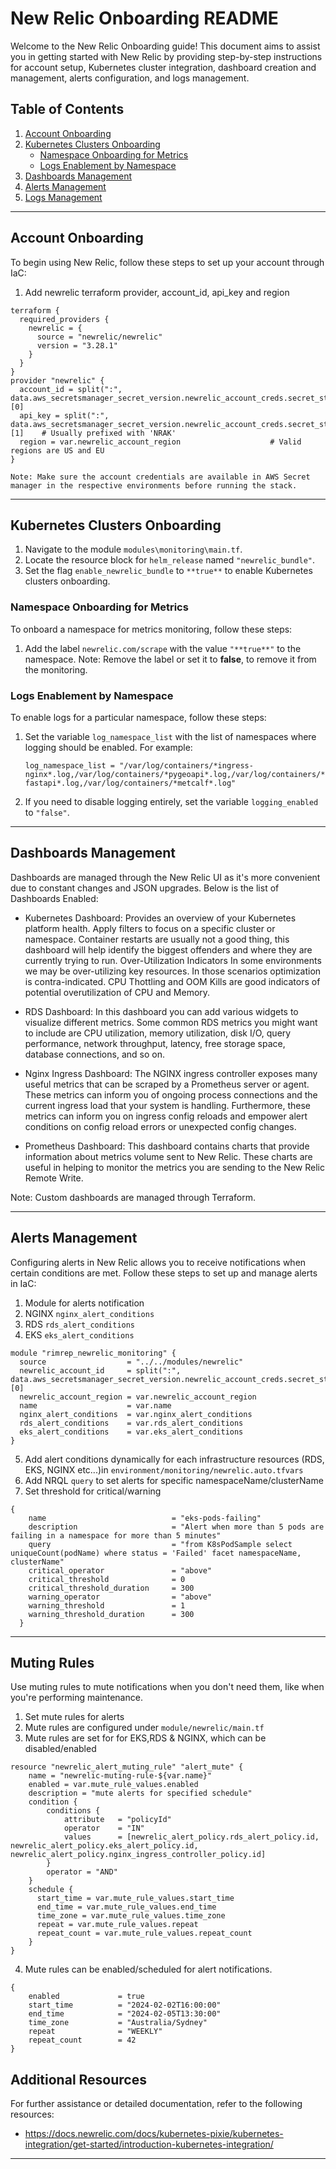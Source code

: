 
# New Relic Onboarding README

Welcome to the New Relic Onboarding guide! This document aims to assist you in getting started with New Relic by providing step-by-step instructions for account setup, Kubernetes cluster integration, dashboard creation and management, alerts configuration, and logs management.

## Table of Contents
1. [Account Onboarding](#account-onboarding)
2. [Kubernetes Clusters Onboarding](#kubernetes-clusters-onboarding)
    - [Namespace Onboarding for Metrics](#namespace-onboarding-for-metrics)
    - [Logs Enablement by Namespace](#logs-enablement-by-namespace)
3. [Dashboards Management](#dashboards-management)
4. [Alerts Management](#alerts-management)
5. [Logs Management](#logs-management)

---

## Account Onboarding

To begin using New Relic, follow these steps to set up your account through IaC:

1. Add newrelic terraform provider, account_id, api_key and region
```hcl
terraform {
  required_providers {
    newrelic = {
      source = "newrelic/newrelic"
      version = "3.28.1"
    }
  }
}
provider "newrelic" {
  account_id = split(":", data.aws_secretsmanager_secret_version.newrelic_account_creds.secret_string)[0]
  api_key = split(":", data.aws_secretsmanager_secret_version.newrelic_account_creds.secret_string)[1]    # Usually prefixed with 'NRAK'
  region = var.newrelic_account_region                    # Valid regions are US and EU
}

Note: Make sure the account credentials are available in AWS Secret manager in the respective environments before running the stack.

```

---

## Kubernetes Clusters Onboarding

1. Navigate to the module `modules\monitoring\main.tf`.
2. Locate the resource block for `helm_release` named `"newrelic_bundle"`.
3. Set the flag `enable_newrelic_bundle` to `**true**` to enable Kubernetes clusters onboarding.

### Namespace Onboarding for Metrics

To onboard a namespace for metrics monitoring, follow these steps:
1. Add the label `newrelic.com/scrape` with the value `"**true**"` to the namespace.
   Note: Remove the label or set it to **false**, to remove it from the monitoring.

### Logs Enablement by Namespace

To enable logs for a particular namespace, follow these steps:

1. Set the variable `log_namespace_list` with the list of namespaces where logging should be enabled. For example:
   ```hcl
   log_namespace_list = "/var/log/containers/*ingress-nginx*.log,/var/log/containers/*pygeoapi*.log,/var/log/containers/*stac-fastapi*.log,/var/log/containers/*metcalf*.log"
   ```

2. If you need to disable logging entirely, set the variable `logging_enabled` to `"false"`.

---

## Dashboards Management

Dashboards are managed through the New Relic UI as it's more convenient due to constant changes and JSON upgrades. Below is the list of Dashboards Enabled:

- Kubernetes Dashboard: Provides an overview of your Kubernetes platform health. Apply filters to focus on a specific cluster or namespace. Container restarts are usually not a good thing, this dashboard will help identify the biggest offenders and where they are currently trying to run. Over-Utilization Indicators In some environments we may be over-utilizing key resources. In those scenarios optimization is contra-indicated. CPU Thottling and OOM Kills are good indicators of potential overutilization of CPU and Memory.

- RDS Dashboard: In this dashboard you can add various widgets to visualize different metrics. Some common RDS metrics you might want to include are CPU utilization, memory utilization, disk I/O, query performance, network throughput, latency, free storage space, database connections, and so on.

- Nginx Ingress Dashboard: The NGINX ingress controller exposes many useful metrics that can be scraped by a Prometheus server or agent. These metrics can inform you of ongoing process connections and the current ingress load that your system is handling. Furthermore, these metrics can inform you on ingress config reloads and empower alert conditions on config reload errors or unexpected config changes.

- Prometheus Dashboard: This dashboard contains charts that provide information about metrics volume sent to New Relic. These charts are useful in helping to monitor the metrics you are sending to the New Relic Remote Write.

Note: Custom dashboards are managed through Terraform.

---

## Alerts Management

Configuring alerts in New Relic allows you to receive notifications when certain conditions are met. Follow these steps to set up and manage alerts in IaC:

1. Module for alerts notification
2. NGINX `nginx_alert_conditions`
3. RDS `rds_alert_conditions`
4. EKS `eks_alert_conditions`
```hcl
module "rimrep_newrelic_monitoring" {
  source                  = "../../modules/newrelic"
  newrelic_account_id     = split(":", data.aws_secretsmanager_secret_version.newrelic_account_creds.secret_string)[0]
  newrelic_account_region = var.newrelic_account_region
  name                    = var.name
  nginx_alert_conditions  = var.nginx_alert_conditions
  rds_alert_conditions    = var.rds_alert_conditions
  eks_alert_conditions    = var.eks_alert_conditions
}
```
5. Add alert conditions dynamically for each infrastructure resources (RDS, EKS, NGINX etc...)in `environment/monitoring/newrelic.auto.tfvars`
6. Add NRQL `query` to set alerts for specific namespaceName/clusterName
7. Set threshold for critical/warning
```hcl
{
    name                            = "eks-pods-failing"
    description                     = "Alert when more than 5 pods are failing in a namespace for more than 5 minutes"
    query                           = "from K8sPodSample select uniqueCount(podName) where status = 'Failed' facet namespaceName, clusterName"
    critical_operator               = "above"
    critical_threshold              = 0
    critical_threshold_duration     = 300
    warning_operator                = "above"
    warning_threshold               = 1
    warning_threshold_duration      = 300
  }
```

---

## Muting Rules
Use muting rules to mute notifications when you don't need them, like when you're performing maintenance. 

1. Set mute rules for alerts
2. Mute rules are configured under `module/newrelic/main.tf`
3. Mute rules are set for for EKS,RDS & NGINX, which can be disabled/enabled
```hcl
resource "newrelic_alert_muting_rule" "alert_mute" {
    name = "newrelic-muting-rule-${var.name}"
    enabled = var.mute_rule_values.enabled
    description = "mute alerts for specified schedule"
    condition {
        conditions {
            attribute   = "policyId"
            operator    = "IN"
            values      = [newrelic_alert_policy.rds_alert_policy.id, newrelic_alert_policy.eks_alert_policy.id, newrelic_alert_policy.nginx_ingress_controller_policy.id]
        }
        operator = "AND"
    }
    schedule {
      start_time = var.mute_rule_values.start_time
      end_time = var.mute_rule_values.end_time
      time_zone = var.mute_rule_values.time_zone
      repeat = var.mute_rule_values.repeat
      repeat_count = var.mute_rule_values.repeat_count
    }
}
```
4. Mute rules can be enabled/scheduled for alert notifications.
```hcl
{
    enabled             = true
    start_time          = "2024-02-02T16:00:00"
    end_time            = "2024-02-05T13:30:00"
    time_zone           = "Australia/Sydney"
    repeat              = "WEEKLY"
    repeat_count        = 42
}
```

## Additional Resources

For further assistance or detailed documentation, refer to the following resources:

- https://docs.newrelic.com/docs/kubernetes-pixie/kubernetes-integration/get-started/introduction-kubernetes-integration/

---



